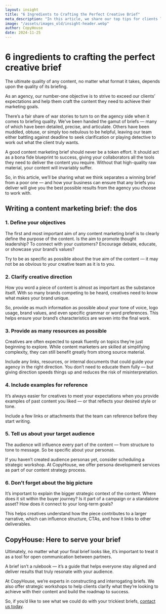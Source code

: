 ```yaml
---
layout: insight
title: "6 Ingredients to Crafting the Perfect Creative Brief"
meta_description: "In this article, we share our top tips for clients looking to craft a genuinely useful brief for the content marketers they choose to work with."
image: "/assets/images_old/insight-header.webp"
author: CopyHouse
date: 2024-11-25
---
```


# 6 ingredients to crafting the perfect creative brief

The ultimate quality of any content, no matter what format it takes, depends upon the quality of its briefing.

As an agency, our number-one objective is to strive to exceed our clients’ expectations and help them craft the content they need to achieve their marketing goals.

There’s a fair share of war stories to turn to on the agency side when it comes to briefing quality. We've been handed the gamut of briefs — many of which have been detailed, precise, and articulate. Others have been muddled, obtuse, or simply too nebulous to be helpful, leaving our team either battling against deadline to seek clarification or playing detective to work out what the client truly wants.

A good content marketing brief should never be a token effort. It should act as a bona fide blueprint to success, giving your collaborators all the tools they need to deliver the content you require. Without that high-quality raw material, your content will invariably suffer.

So, in this article, we’ll be sharing what we think separates a winning brief from a poor one — and how your business can ensure that any briefs you deliver will give you the best possible results from the agency you choose to work with.

## Writing a content marketing brief: the dos

### 1. Define your objectives

The first and most important aim of any content marketing brief is to clearly define the purpose of the content. Is the aim to promote thought leadership? To connect with your customers? Encourage debate, educate, or showcase your brand’s values?

Try to be as specific as possible about the true aim of the content — it may not be as obvious to your creative team as it is to you.

### 2. Clarify creative direction

How you word a piece of content is almost as important as the substance itself. With so many brands competing to be heard, creatives need to know what makes your brand unique.

So, provide as much information as possible about your tone of voice, logo usage, brand values, and even specific grammar or word preferences. This helps ensure your brand’s characteristics are woven into the final work.

### 3. Provide as many resources as possible

Creatives are often expected to speak fluently on topics they’re just beginning to explore. While content marketers are skilled at simplifying complexity, they can still benefit greatly from strong source material.

Include any links, resources, or internal documents that could guide your agency in the right direction. You don’t need to educate them fully — but giving direction speeds things up and reduces the risk of misinterpretation.

### 4. Include examples for reference

It’s always easier for creatives to meet your expectations when you provide examples of past content you liked — or that reflects your desired style or tone.

Include a few links or attachments that the team can reference before they start writing.

### 5. Tell us about your target audience

The audience will influence every part of the content — from structure to tone to message. So be specific about your personas.

If you haven’t created audience personas yet, consider scheduling a strategic workshop. At CopyHouse, we offer persona development services as part of our content strategy process.

### 6. Don’t forget about the big picture

It’s important to explain the bigger strategic context of the content. Where does it sit within the buyer journey? Is it part of a campaign or a standalone asset? How does it connect to your long-term goals?

This helps creatives understand how the piece contributes to a larger narrative, which can influence structure, CTAs, and how it links to other deliverables.

## CopyHouse: Here to serve your brief

Ultimately, no matter what your final brief looks like, it’s important to treat it as a tool for open communication between partners.

A brief isn’t a rulebook — it’s a guide that helps everyone stay aligned and deliver results that truly resonate with your audience.

At CopyHouse, we’re experts in constructing and interrogating briefs. We also offer strategic workshops to help clients clarify what they’re looking to achieve with their content and build the roadmap to success.

So, if you’d like to see what we could do with your trickiest briefs, [contact us today](https://www.copyhouse.io/contact).
